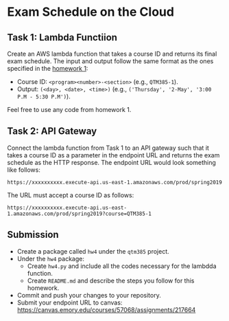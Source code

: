 Exam Schedule on the Cloud
=====

## Task 1: Lambda Functiion

Create an AWS lambda function that takes a course ID and returns its final exam schedule.  The input and output follow the same format as the ones specified in the [homework 1](../hw1):

* Course ID: `<program><number>-<section>` (e.g., `QTM385-1`).
* Output: `(<day>, <date>, <time>)` (e.g., `('Thursday', '2-May', '3:00 P.M - 5:30 P.M')`).

Feel free to use any code from homework 1.

## Task 2: API Gateway

Connect the lambda function from Task 1 to an API gateway such that it takes a course ID as a parameter in the endpoint URL and returns the exam schedule as the HTTP response.
The endpoint URL would look something like follows:

```
https://xxxxxxxxxx.execute-api.us-east-1.amazonaws.com/prod/spring2019
```

The URL must accept a course ID as follows:

```
https://xxxxxxxxxx.execute-api.us-east-1.amazonaws.com/prod/spring2019?course=QTM385-1
```


## Submission

* Create a package called `hw4` under the `qtm385` project.
* Under the `hw4` package:
  * Create `hw4.py` and include all the codes necessary for the lambdda function.
  * Create `README.md` and describe the steps you follow for this homework.
* Commit and push your changes to your repository.
* Submit your endpoint URL to canvas: https://canvas.emory.edu/courses/57068/assignments/217664